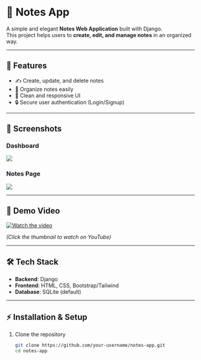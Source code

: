 # 📝 Notes App

A simple and elegant **Notes Web Application** built with Django.  
This project helps users to **create, edit, and manage notes** in an organized way.  

---

## 🚀 Features
- ✍️ Create, update, and delete notes  
- 📂 Organize notes easily  
- 🎨 Clean and responsive UI  
- 🔒 Secure user authentication (Login/Signup)  

---

## 📸 Screenshots  

### Dashboard  
![](static/images/dashboard.png)  

### Notes Page  
![](static/images/notes.png)  

---

## 🎥 Demo Video  

[![Watch the video](https://img.youtube.com/vi/YOUR_VIDEO_ID/0.jpg)](https://www.youtube.com/watch?v=YOUR_VIDEO_ID)  

*(Click the thumbnail to watch on YouTube)*  

---

## 🛠️ Tech Stack
- **Backend**: Django  
- **Frontend**: HTML, CSS, Bootstrap/Tailwind  
- **Database**: SQLite (default)  

---

## ⚡ Installation & Setup  

1. Clone the repository  
   ```bash
   git clone https://github.com/your-username/notes-app.git
   cd notes-app
